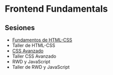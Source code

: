 # Frontend Fundamentals

## Sesiones

* [Fundamentos de HTML-CSS](https://docs.google.com/presentation/d/1wrTsibGeNsiPsrgUxN3eaOx4gSeQFK-ER4sdc-vMKls)
* Taller de HTML-CSS
* [CSS Avanzado](https://docs.google.com/presentation/d/1cYkicyMWho1RYrQbSaUsoHyGeknSJI0MXOrhOzeUtbQ)
* Taller CSS Avanzado
* RWD y JavaScript
* Taller de RWD y JavaScript